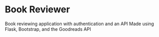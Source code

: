 # Book Reviewer
Book reviewing application with authentication and an API
Made using Flask, Bootstrap, and the Goodreads API
